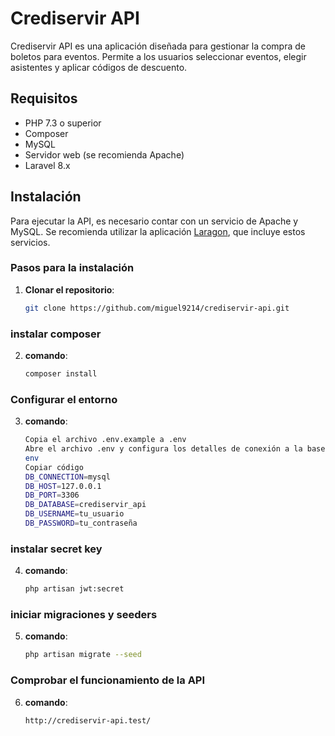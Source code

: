 # Crediservir API

Crediservir API es una aplicación diseñada para gestionar la compra de boletos para eventos. Permite a los usuarios seleccionar eventos, elegir asistentes y aplicar códigos de descuento.

## Requisitos

-   PHP 7.3 o superior
-   Composer
-   MySQL
-   Servidor web (se recomienda Apache)
-   Laravel 8.x

## Instalación

Para ejecutar la API, es necesario contar con un servicio de Apache y MySQL. Se recomienda utilizar la aplicación [Laragon](https://laragon.org/), que incluye estos servicios.

### Pasos para la instalación

1. **Clonar el repositorio**:
    ```bash
    git clone https://github.com/miguel9214/crediservir-api.git
    ```

### instalar composer

2. **comando**:
    ```bash
    composer install
    ```

### Configurar el entorno

3. **comando**:
    ```bash
    Copia el archivo .env.example a .env
    Abre el archivo .env y configura los detalles de conexión a la base de datos:
    env
    Copiar código
    DB_CONNECTION=mysql
    DB_HOST=127.0.0.1
    DB_PORT=3306
    DB_DATABASE=crediservir_api
    DB_USERNAME=tu_usuario
    DB_PASSWORD=tu_contraseña
    ```

### instalar secret key

4. **comando**:
    ```bash
    php artisan jwt:secret
    ```

### iniciar migraciones y seeders

5. **comando**:

    ```bash
    php artisan migrate --seed
    ```
### Comprobar el funcionamiento de la API

6. **comando**:

    ```bash
    http://crediservir-api.test/
    ```
